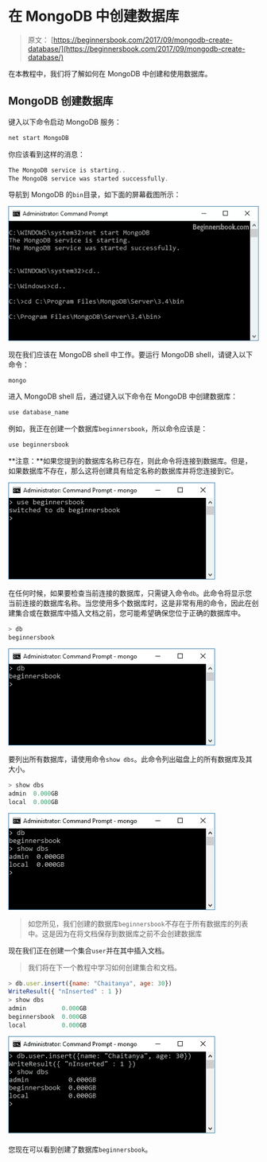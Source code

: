 # 在 MongoDB 中创建数据库

> 原文： [https://beginnersbook.com/2017/09/mongodb-create-database/](https://beginnersbook.com/2017/09/mongodb-create-database/)

在本教程中，我们将了解如何在 MongoDB 中创建和使用数据库。

## MongoDB 创建数据库

键入以下命令启动 MongoDB 服务：

```js
net start MongoDB
```

你应该看到这样的消息：

```js
The MongoDB service is starting..
The MongoDB service was started successfully.
```

导航到 MongoDB 的`bin`目录，如下面的屏幕截图所示：

![Starting MongoDB Service](img/2556208cf367af085fb92f0b52c1a875.jpg)

现在我们应该在 MongoDB shell 中工作。要运行 MongoDB shell，请键入以下命令：

```js
mongo
```

进入 MongoDB shell 后，通过键入以下命令在 MongoDB 中创建数据库：

```js
use database_name
```

例如，我正在创建一个数据库`beginnersbook`，所以命令应该是：

```js
use beginnersbook
```

**注意：**如果您提到的数据库名称已存在，则此命令将连接到数据库。但是，如果数据库不存在，那么这将创建具有给定名称的数据库并将您连接到它。

![Creating Database in MongoDB](img/a7f47f673ea69ce91cc363513ab36ca1.jpg)

在任何时候，如果要检查当前连接的数据库，只需键入命令`db`。此命令将显示您当前连接的数据库名称。当您使用多个数据库时，这是非常有用的命令，因此在创建集合或在数据库中插入文档之前，您可能希望确保您位于正确的数据库中。

```js
> db
beginnersbook
```

![Currently Connected Database using DB command](img/f1b05a5d5d36976425d66f3713f8fdbf.jpg)

要列出所有数据库，请使用命令`show dbs`。此命令列出磁盘上的所有数据库及其大小。

```js
> show dbs
admin  0.000GB
local  0.000GB
```

![show dbs command list all databases](img/79efbf9779eb82b452ecdbcc0afec447.jpg)

> 如您所见，我们创建的数据库`beginnersbook`不存在于所有数据库的列表中。这是因为在将文档保存到数据库之前不会创建数据库

现在我们正在创建一个集合`user`并在其中插入文档。

> 我们将在下一个教程中学习如何创建集合和文档。

```js
> db.user.insert({name: "Chaitanya", age: 30})
WriteResult({ "nInserted" : 1 })
> show dbs
admin          0.000GB
beginnersbook  0.000GB
local          0.000GB
```

![Database is created](img/1aa044e0a46e8ff5679da3c85bb9034f.jpg)

您现在可以看到创建了数据库`beginnersbook`。